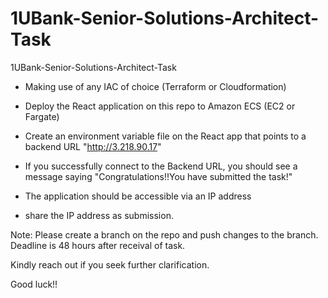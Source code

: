 # 1UBank-Senior-Solutions-Architect-Task
1UBank-Senior-Solutions-Architect-Task

- Making use of any IAC of choice (Terraform or Cloudformation)

- Deploy the React application on this repo to Amazon ECS (EC2 or Fargate) 

- Create an environment variable file on the React app that points to a backend URL "http://3.218.90.17"

- If you successfully connect to the Backend URL, you should see a message saying
       "Congratulations!!You have submitted the task!"

- The application should be accessible via an IP address

- share the IP address as submission.

Note: Please create a branch on the repo and push changes to the branch.
      Deadline is 48 hours after receival of task.

Kindly reach out if you seek further clarification.

Good luck!!
